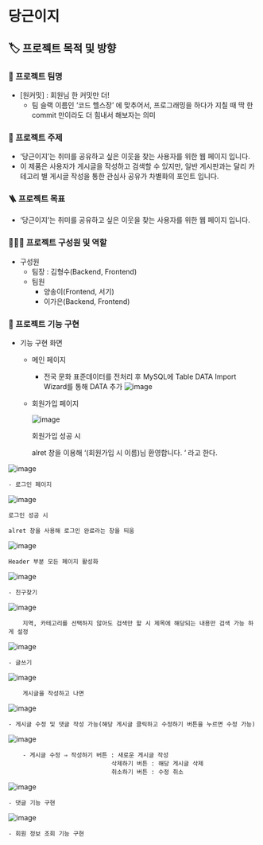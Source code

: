 ﻿# 당근이지
 
## 🏷️ 프로젝트 목적 및 방향

### 🚀 프로젝트 팀명

- [원커밋] : 회원님 한 커밋만 더!
    - 팀 슬랙 이름인 ‘코드 헬스장’ 에 맞추어서, 프로그래밍을 하다가 지칠 때 
    딱 한 commit 만이라도 더 힘내서 해보자는 의미

### 🌟 프로젝트 주제

- ‘당근이지’는 취미를 공유하고 싶은 이웃을 찾는 사용자를 위한 웹 페이지 입니다.
- 이 제품은 사용자가 게시글을 작성하고 검색할 수 있지만, 일반 게시판과는 달리 카테고리 별 게시글 작성을 통한 관심사 공유가 차별화의 포인트 입니다.

### 🪜 프로젝트 목표

- ‘당근이지’는 취미를 공유하고 싶은 이웃을 찾는 사용자를 위한 웹 페이지 입니다.

### 👨🏻‍💻 프로젝트 구성원 및 역할

- 구성원
    - 팀장 : 김형수(Backend, Frontend)
    - 팀원
        - 양송이(Frontend, 서기)
        - 이가은(Backend, Frontend)


### 🥅 프로젝트 기능 구현

- 기능 구현 화면
    - 메인 페이지
        - 전국 문화 표준데이터를 전처리 후 MySQL에 Table DATA Import Wizard를 통해 DATA 추가
        ![image](https://github.com/Gvl21/carrot_ez/assets/137303698/5633c0ca-a9fd-42aa-8a38-c1034a0fa04b)

        
    - 회원가입 페이지
        
        ![image](https://github.com/Gvl21/carrot_ez/assets/137303698/2c82cdfa-7356-4952-89f3-e04491695102)
        
        회원가입 성공 시
        
        alret 창을 이용해 ‘(회원가입 시 이름)님 환영합니다. ‘ 라고 한다.
        
![image](https://github.com/Gvl21/carrot_ez/assets/137303698/e669194d-61e9-4bf5-b9c6-3300b5cfd60c)
        
    - 로그인 페이지
    
![image](https://github.com/Gvl21/carrot_ez/assets/137303698/d3b0425f-8262-47fb-a816-2a78f5847e1a)
    
    로그인 성공 시
    
    alret 창을 사용해 로그인 완료라는 창을 띄움
    
![image](https://github.com/Gvl21/carrot_ez/assets/137303698/bf829dc2-5cef-4ce7-a67d-b1ade387e9ce)
    
    Header 부분 모든 페이지 활성화
    
![image](https://github.com/Gvl21/carrot_ez/assets/137303698/0d5c7bb2-7084-437d-ac1f-e1d8364b6847)
    
    - 친구찾기
        
![image](https://github.com/Gvl21/carrot_ez/assets/137303698/1f10bae7-9ca1-4ff9-8e77-a13f3e8dcf73)
        
        지역, 카테고리를 선택하지 않아도 검색만 할 시 제목에 해당되는 내용만 검색 가능 하게 설정
        
![image](https://github.com/Gvl21/carrot_ez/assets/137303698/5cd02edd-e810-478e-adce-03c46dd1e0c2)
        
    - 글쓰기
        
![image](https://github.com/Gvl21/carrot_ez/assets/137303698/4f78110c-694d-4b56-8c90-61578bb44135)
        
        게시글을 작성하고 나면
        
![image](https://github.com/Gvl21/carrot_ez/assets/137303698/e3b10dbd-4441-4591-87ef-5cef0b8a9b37)
        
    - 게시글 수정 및 댓글 작성 가능(해당 게시글 클릭하고 수정하기 버튼을 누르면 수정 가능)
        
![image](https://github.com/Gvl21/carrot_ez/assets/137303698/15044959-d113-4dfb-acad-d7d2a125b6ff)
        
        - 게시글 수정 ⇒ 작성하기 버튼 : 새로운 게시글 작성
                                 삭제하기 버튼 : 해당 게시글 삭제
                                 취소하기 버튼 : 수정 취소
        
![image](https://github.com/Gvl21/carrot_ez/assets/137303698/8aed81fa-c153-4dfc-a88f-ba0e288cb5d3)
        
    - 댓글 기능 구현
        
![image](https://github.com/Gvl21/carrot_ez/assets/137303698/20201dd9-aa2d-4169-8f28-9bd067104de6)

    - 회원 정보 조회 기능 구현

    

